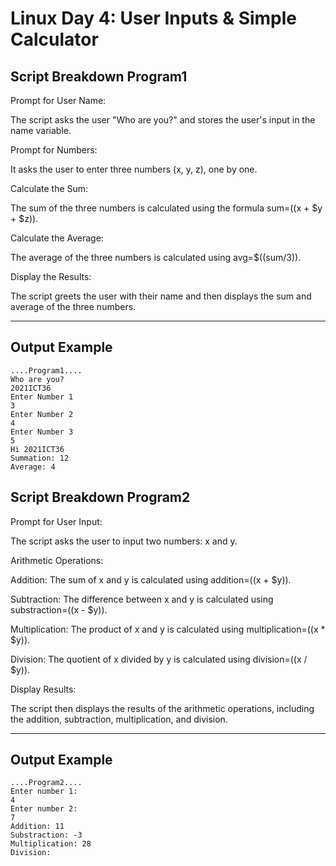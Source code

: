 
# Linux Day 4: User Inputs & Simple Calculator

## Script Breakdown Program1
Prompt for User Name:

The script asks the user "Who are you?" and stores the user's input in the name variable.

Prompt for Numbers:

It asks the user to enter three numbers (x, y, z), one by one.

Calculate the Sum:

The sum of the three numbers is calculated using the formula sum=$(($x + $y + $z)).

Calculate the Average:

The average of the three numbers is calculated using avg=$((sum/3)).

Display the Results:

The script greets the user with their name and then displays the sum and average of the three numbers.

---

## Output Example

```
....Program1....
Who are you?
2021ICT36
Enter Number 1
3
Enter Number 2
4
Enter Number 3
5
Hi 2021ICT36
Summation: 12
Average: 4
```

## Script Breakdown Program2
Prompt for User Input:

The script asks the user to input two numbers: x and y.

Arithmetic Operations:

Addition: The sum of x and y is calculated using addition=$(($x + $y)).

Subtraction: The difference between x and y is calculated using substraction=$(($x - $y)).

Multiplication: The product of x and y is calculated using multiplication=$(($x * $y)).

Division: The quotient of x divided by y is calculated using division=$(($x / $y)).

Display Results:

The script then displays the results of the arithmetic operations, including the addition, subtraction, multiplication, and division.

---

## Output Example

```
....Program2....
Enter number 1:
4
Enter number 2:
7
Addition: 11
Substraction: -3
Multiplication: 28
Division:

```
